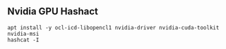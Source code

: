 ## Nvidia GPU Hashact

```shell
apt install -y ocl-icd-libopencl1 nvidia-driver nvidia-cuda-toolkit nvidia-msi
hashcat -I
```

